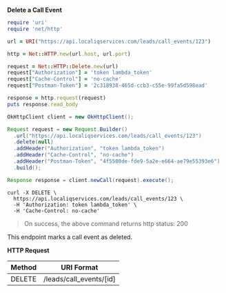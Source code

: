 **Delete a Call Event**

```ruby
require 'uri'
require 'net/http'

url = URI("https://api.localiqservices.com/leads/call_events/123")

http = Net::HTTP.new(url.host, url.port)

request = Net::HTTP::Delete.new(url)
request["Authorization"] = 'token lambda_token'
request["Cache-Control"] = 'no-cache'
request["Postman-Token"] = '2c318938-465d-ccb3-c55e-99fa5d598ead'

response = http.request(request)
puts response.read_body
```

```java
OkHttpClient client = new OkHttpClient();

Request request = new Request.Builder()
  .url("https://api.localiqservices.com/leads/call_events/123")
  .delete(null)
  .addHeader("Authorization", "token lambda_token")
  .addHeader("Cache-Control", "no-cache")
  .addHeader("Postman-Token", "4f5580de-fde9-5a2e-e664-ae79e55393e6")
  .build();

Response response = client.newCall(request).execute();
```

```shell
curl -X DELETE \
  https://api.localiqservices.com/leads/call_events/123 \
  -H 'Authorization: token lambda_token' \
  -H 'Cache-Control: no-cache'
```

> On success, the above command returns http status: 200



This endpoint marks a call event as deleted.

**HTTP Request**

| Method | URI Format |
|---|---|
| DELETE | /leads/call_events/[id]|
